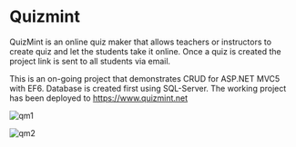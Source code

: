 # Quizmint

QuizMint is an online quiz maker that allows teachers or instructors to create quiz and let the students take it online. 
Once a quiz is created the project link is sent to all students via email. 

This is an on-going project that demonstrates CRUD for ASP.NET MVC5 with EF6. Database is created first using SQL-Server. 
The working project has been deployed to https://www.quizmint.net 

![qm1](https://user-images.githubusercontent.com/24881495/40946278-84278c14-6811-11e8-816d-29a078dfea97.jpg)

![qm2](https://user-images.githubusercontent.com/24881495/40946358-e670fb62-6811-11e8-9ce8-a0c533846b6d.jpg)
